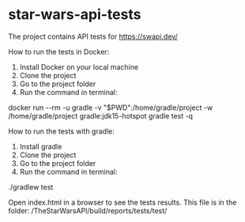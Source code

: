 # star-wars-api-tests

The project contains API tests for https://swapi.dev/

How to run the tests in Docker:
1. Install Docker on your local machine
2. Clone the project 
3. Go to the project folder
4. Run the command in terminal:

docker run --rm -u gradle -v "$PWD":/home/gradle/project -w /home/gradle/project gradle:jdk15-hotspot gradle test -q

How to run the tests with gradle:
1. Install gradle
2. Clone the project 
3. Go to the project folder
4. Run the command in terminal:

./gradlew test

Open index.html in a browser to see the tests results. This file is in the folder: /TheStarWarsAPI/build/reports/tests/test/
